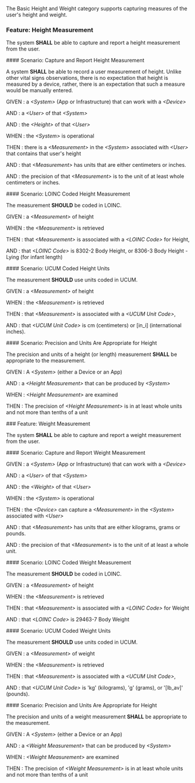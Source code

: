 The Basic Height and Weight category supports capturing measures of the user's height and weight.
<span id='height-measurement'/>
### <span class='glyphicon text-success glyphicon-phone'/> <span class='glyphicon text-success glyphicon-cloud'/> Feature: Height Measurement

The system **SHALL** be able to capture and report a height measurement from the user.


<span id='capture-and-report-height-measurement'/>
#### <span class='glyphicon text-success glyphicon-phone'/> <span class='glyphicon text-success glyphicon-cloud'/> Scenario: Capture and Report Height Measurement

A system **SHALL** be able to record a user measurement of height.
Unlike other vital signs observations, there is no expectation that height is measured
by a device, rather, there is an expectation that such a measure would be manually entered.

GIVEN
: a <i>&lt;System&gt;</i> (App or Infrastructure) that can work with a <i>&lt;Device&gt;</i>

   AND
   : a <i>&lt;User&gt;</i> of that <i>&lt;System&gt;</i>

   AND
   : the <i>&lt;Height&gt;</i> of that <i>&lt;User&gt;</i>

WHEN
: the <i>&lt;System&gt;</i> is operational

THEN
: there is a <i>&lt;Measurement&gt;</i> in the <i>&lt;System&gt;</i> associated with <i>&lt;User&gt;</i> that contains that user's height

   AND
   : that <i>&lt;Measurement&gt;</i> has units that are either centimeters or inches.

   AND
   : the precision of that <i>&lt;Measurement&gt;</i> is to the unit of at least whole centimeters or inches.


<span id='loinc-coded-height-measurement'/>
#### <span class='glyphicon text-info glyphicon-phone'/> <span class='glyphicon text-info glyphicon-cloud'/> Scenario: LOINC Coded Height Measurement

The measurement **SHOULD** be coded in LOINC.

GIVEN
: a <i>&lt;Measurement&gt;</i> of height

WHEN
: the <i>&lt;Measurement&gt;</i> is retrieved

THEN
: that <i>&lt;Measurement&gt;</i> is associated with a <i>&lt;LOINC Code&gt;</i> for Height,

   AND
   : that <i>&lt;LOINC Code&gt;</i> is 8302-2 Body Height, or 8306-3 Body Height - Lying (for infant length)


<span id='ucum-coded-height-units'/>
#### <span class='glyphicon text-info glyphicon-phone'/> <span class='glyphicon text-info glyphicon-cloud'/> Scenario: UCUM Coded Height Units

The measurement **SHOULD** use units coded in UCUM.

GIVEN
: a <i>&lt;Measurement&gt;</i> of height

WHEN
: the <i>&lt;Measurement&gt;</i> is retrieved

THEN
: that <i>&lt;Measurement&gt;</i> is associated with a <i>&lt;UCUM Unit Code&gt;</i>,

   AND
   : that <i>&lt;UCUM Unit Code&gt;</i> is cm (centimeters) or [in_i] (international inches).


<span id='precision-and-units-are-appropriate-for-height'/>
#### <span class='glyphicon text-success glyphicon-phone'/> <span class='glyphicon text-success glyphicon-dashboard'/> Scenario: Precision and Units Are Appropriate for Height

The precision and units of a height (or length) measurement **SHALL** be appropriate to the measurement.

GIVEN
: A <i>&lt;System&gt;</i> (either a Device or an App)

   AND
   : a <i>&lt;Height Measurement&gt;</i> that can be produced by <i>&lt;System&gt;</i>

WHEN
: <i>&lt;Height Measurement&gt;</i> are examined

THEN
: The precision of <i>&lt;Height Measurement&gt;</i> is in at least whole units and not more than tenths of a unit


<span id='weight-measurement'/>
### <span class='glyphicon text-success glyphicon-phone'/> <span class='glyphicon text-success glyphicon-cloud'/> Feature: Weight Measurement

The system **SHALL** be able to capture and report a weight measurement from the user.


<span id='capture-and-report-weight-measurement'/>
#### <span class='glyphicon text-success glyphicon-phone'/> <span class='glyphicon text-success glyphicon-cloud'/> Scenario: Capture and Report Weight Measurement


GIVEN
: a <i>&lt;System&gt;</i> (App or Infrastructure) that can work with a <i>&lt;Device&gt;</i>

   AND
   : a <i>&lt;User&gt;</i> of that <i>&lt;System&gt;</i>

   AND
   : the <i>&lt;Weight&gt;</i> of that <i>&lt;User&gt;</i>

WHEN
: the <i>&lt;System&gt;</i> is operational

THEN
: the <i>&lt;Device&gt;</i> can capture a <i>&lt;Measurement&gt;</i> in the <i>&lt;System&gt;</i> associated with <i>&lt;User&gt;</i>

   AND
   : that <i>&lt;Measurement&gt;</i> has units that are either kilograms, grams or pounds.

   AND
   : the precision of that <i>&lt;Measurement&gt;</i> is to the unit of at least a whole unit.


<span id='loinc-coded-weight-measurement'/>
#### <span class='glyphicon text-info glyphicon-phone'/> <span class='glyphicon text-info glyphicon-cloud'/> Scenario: LOINC Coded Weight Measurement

The measurement **SHOULD** be coded in LOINC.

GIVEN
: a <i>&lt;Measurement&gt;</i> of height

WHEN
: the <i>&lt;Measurement&gt;</i> is retrieved

THEN
: that <i>&lt;Measurement&gt;</i> is associated with a <i>&lt;LOINC Code&gt;</i> for Weight

   AND
   : that <i>&lt;LOINC Code&gt;</i> is 29463-7 Body Weight


<span id='ucum-coded-weight-units'/>
#### <span class='glyphicon text-info glyphicon-phone'/> <span class='glyphicon text-info glyphicon-cloud'/> Scenario: UCUM Coded Weight Units

The measurement **SHOULD** use units coded in UCUM.

GIVEN
: a <i>&lt;Measurement&gt;</i> of weight

WHEN
: the <i>&lt;Measurement&gt;</i> is retrieved

THEN
: that <i>&lt;Measurement&gt;</i> is associated with a <i>&lt;UCUM Unit Code&gt;</i>,

   AND
   : that <i>&lt;UCUM Unit Code&gt;</i> is 'kg' (kilograms), 'g' (grams), or '[lb_av]' (pounds).


<span id='precision-and-units-are-appropriate-for-height'/>
#### <span class='glyphicon text-success glyphicon-phone'/> <span class='glyphicon text-success glyphicon-dashboard'/> Scenario: Precision and Units Are Appropriate for Height

The precision and units of a weight measurement **SHALL** be appropriate to the measurement.

GIVEN
: A <i>&lt;System&gt;</i> (either a Device or an App)

   AND
   : a <i>&lt;Weight Measurement&gt;</i> that can be produced by <i>&lt;System&gt;</i>

WHEN
: <i>&lt;Weight Measurement&gt;</i> are examined

THEN
: The precision of <i>&lt;Weight Measurement&gt;</i> is in at least whole units and not more than tenths of a unit

